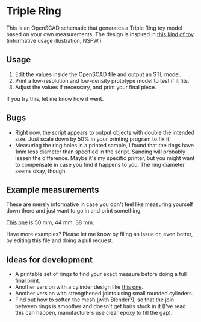 # Triple Ring

This is an OpenSCAD schematic that generates a Triple Ring toy model based on your own measurements. The design is inspired in [this kind of toy][1] (informative usage illustration, NSFW.)

## Usage

 1. Edit the values inside the OpenSCAD file and output an STL model. 
 2. Print a low-resolution and low-density prototype model to test if it fits.
 3. Adjust the values if necessary, and print your final piece.

If you try this, let me know how it went.

## Bugs

 * Right now, the script appears to output objects with double the intended size. Just scale down by 50% in your printing program to fix it.
 * Measuring the ring holes in a printed sample, I found that the rings have 1mm less diameter than specified in the script. Sanding will probably lessen the difference. Maybe it's my specific printer, but you might want to compensate in case you find it happens to you. The ring diameter seems okay, though.

## Example measurements

These are merely informative in case you don't feel like measuring yourself down there and just want to go in and print something.

[This one][2] is 50 mm, 44 mm, 38 mm.

Have more examples? Please let me know by filing an issue or, even better, by editing this file and doing a pull request.

## Ideas for development

  * A printable set of rings to find your exact measure before doing a full final print.
  * Another version with a cylinder design like [this one][3]. 
  * Another version with strengthened joints using small rounded cylinders.
  * Find out how to soften the mesh (with Blender?), so that the join between rings is smoother and doesn't get hairs stuck in it (I've read this can happen, manufacturers use clear epoxy to fill the gap).

  [1]: http://image.dhgate.com/albu_251966915_00/1.0x0.jpg
  [2]: http://www.amazon.com/Best-Triad-Chamber-Cock-Ball/dp/B008Z3CW82
  [3]: http://cockringsonline.com/images/Super%20Tri-Ring%20Large.jpg
